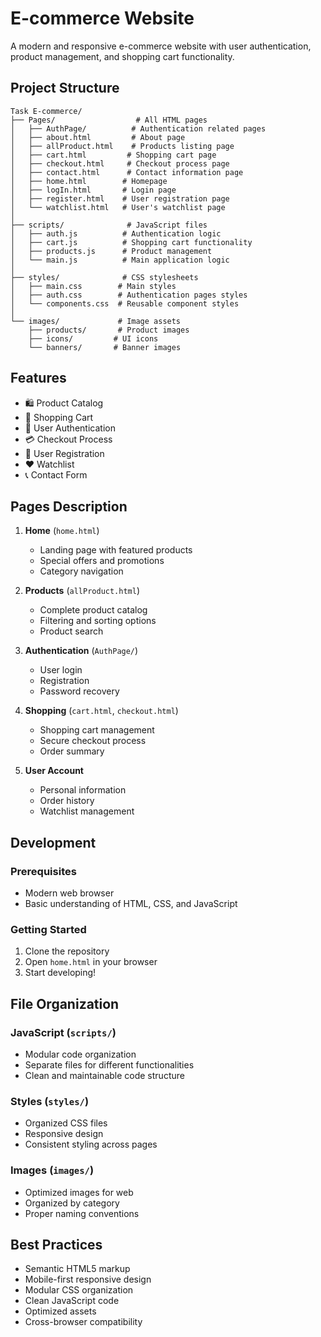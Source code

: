 # E-commerce Website

A modern and responsive e-commerce website with user authentication, product management, and shopping cart functionality.

## Project Structure

```
Task E-commerce/
├── Pages/                  # All HTML pages
│   ├── AuthPage/          # Authentication related pages
│   ├── about.html         # About page
│   ├── allProduct.html    # Products listing page
│   ├── cart.html         # Shopping cart page
│   ├── checkout.html     # Checkout process page
│   ├── contact.html      # Contact information page
│   ├── home.html        # Homepage
│   ├── logIn.html       # Login page
│   ├── register.html    # User registration page
│   └── watchlist.html   # User's watchlist page
│
├── scripts/              # JavaScript files
│   ├── auth.js          # Authentication logic
│   ├── cart.js          # Shopping cart functionality
│   ├── products.js      # Product management
│   └── main.js          # Main application logic
│
├── styles/              # CSS stylesheets
│   ├── main.css        # Main styles
│   ├── auth.css        # Authentication pages styles
│   └── components.css  # Reusable component styles
│
└── images/             # Image assets
    ├── products/       # Product images
    ├── icons/         # UI icons
    └── banners/       # Banner images

```

## Features

- 🛍️ Product Catalog
- 🛒 Shopping Cart
- 👤 User Authentication
- 💳 Checkout Process
- 📝 User Registration
- ❤️ Watchlist
- 📞 Contact Form

## Pages Description


1. **Home** (`home.html`)
   - Landing page with featured products
   - Special offers and promotions
   - Category navigation

2. **Products** (`allProduct.html`)
   - Complete product catalog
   - Filtering and sorting options
   - Product search

3. **Authentication** (`AuthPage/`)
   - User login
   - Registration
   - Password recovery

4. **Shopping** (`cart.html`, `checkout.html`)
   - Shopping cart management
   - Secure checkout process
   - Order summary

5. **User Account**
   - Personal information
   - Order history
   - Watchlist management

## Development

### Prerequisites
- Modern web browser
- Basic understanding of HTML, CSS, and JavaScript

### Getting Started
1. Clone the repository
2. Open `home.html` in your browser
3. Start developing!

## File Organization

### JavaScript (`scripts/`)
- Modular code organization
- Separate files for different functionalities
- Clean and maintainable code structure

### Styles (`styles/`)
- Organized CSS files
- Responsive design
- Consistent styling across pages

### Images (`images/`)
- Optimized images for web
- Organized by category
- Proper naming conventions

## Best Practices

- Semantic HTML5 markup
- Mobile-first responsive design
- Modular CSS organization
- Clean JavaScript code
- Optimized assets
- Cross-browser compatibility